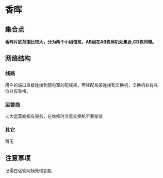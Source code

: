 # 香晖
##  集合点
**香晖片区范围比较大，分为两个小组值班，AB组在AB栋闸机处集合,CD栋同理。**
## 网络结构
### 线路
用户的端口直接连接到弱电室的配线架，再经配线架连接到交换机，交换机处有床位对应表格，
### 运营商
三大运营商都有服务，在维修时注意交换机不要接错
### 其它
暂无
## 注意事项
记得在宿管阿姨处借钥匙
